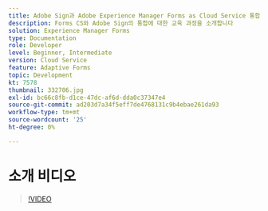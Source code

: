 ```yaml
---
title: Adobe Sign과 Adobe Experience Manager Forms as Cloud Service 통합
description: Forms CS와 Adobe Sign의 통합에 대한 교육 과정을 소개합니다
solution: Experience Manager Forms
type: Documentation
role: Developer
level: Beginner, Intermediate
version: Cloud Service
feature: Adaptive Forms
topic: Development
kt: 7578
thumbnail: 332706.jpg
exl-id: bc66c8fb-d1ce-47dc-af6d-dda0c37347e4
source-git-commit: ad203d7a34f5eff7de4768131c9b4ebae261da93
workflow-type: tm+mt
source-wordcount: '25'
ht-degree: 0%

---
```


# 소개 비디오


>[!VIDEO](https://video.tv.adobe.com/v/332706?quality=12&learn=on)
